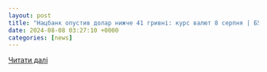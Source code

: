 ```yaml
---
layout: post
title: "Нацбанк опустив долар нижче 41 гривні: курс валют 8 серпня | БУГ - bug.org.ua"
date: 2024-08-08 03:27:10 +0000
categories: [news]
---
```


[Читати далі](https://bug.org.ua/news/naczbank-opustyv-dolar-nyzhche-41-gryvni-kurs-valyut-8-serpnya-899199/)
